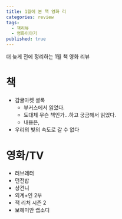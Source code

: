 ```yaml
---
title: 1월에 본 책 영화 리
categories: review
tags:
  - 책리뷰
  - 영화이야기
published: true
---
```

더 늦게 전에 정리하는 1월 책 영화 리뷰

# 책
- 감귤마켓 셜록
	- 부커스에서 읽었다.
	- 도대체 무슨 책인가...하고 궁금해서 읽었다.
	- 내용은, 
- 우리의 빛의 속도로 갈 수 없다

# 영화/TV
- 러브레터
- 던전밥
- 상견니
- 외계+인 2부
- 잭 리처 시즌 2
- 보헤미안 랩소디